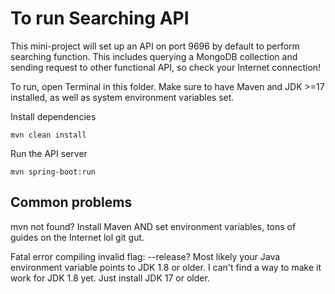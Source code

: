 # To run Searching API

This mini-project will set up an API on port 9696 by default to perform
searching function. This includes querying a MongoDB collection and sending
request to other functional API, so check your Internet connection!

To run, open Terminal in this folder. Make sure to have Maven and JDK >=17
installed, as well as system environment variables set.

Install dependencies
```commandline
mvn clean install
```
Run the API server
```commandline
mvn spring-boot:run
```

## Common problems

mvn not found? Install Maven AND set environment variables, tons of guides
on the Internet lol git gut.

Fatal error compiling invalid flag: --release? Most likely your Java environment
variable points to JDK 1.8 or older. I can't find a way to make it work for JDK
1.8 yet. Just install JDK 17 or older.